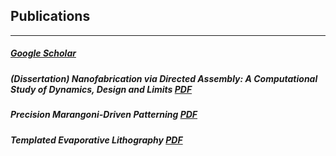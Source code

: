 ## Publications
---
##### [Google Scholar](https://scholar.google.com/citations?user=fsG8gh0AAAAJ&hl=en)

##### (Dissertation) Nanofabrication via Directed Assembly: A Computational Study of Dynamics, Design and Limits [PDF](/pdf/Diss.pdf)


##### Precision Marangoni-Driven Patterning [PDF](/pdf/PMDP.pdf)


##### Templated Evaporative Lithography [PDF](/pdf/TEL.pdf)
